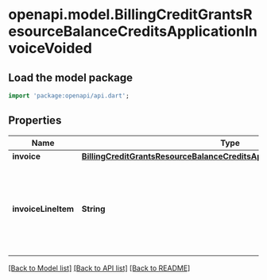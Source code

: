 # openapi.model.BillingCreditGrantsResourceBalanceCreditsApplicationInvoiceVoided

## Load the model package
```dart
import 'package:openapi/api.dart';
```

## Properties
Name | Type | Description | Notes
------------ | ------------- | ------------- | -------------
**invoice** | [**BillingCreditGrantsResourceBalanceCreditsApplicationInvoiceVoidedInvoice**](BillingCreditGrantsResourceBalanceCreditsApplicationInvoiceVoidedInvoice.md) |  | 
**invoiceLineItem** | **String** | The invoice line item to which the reinstated billing credits were originally applied. | 

[[Back to Model list]](../README.md#documentation-for-models) [[Back to API list]](../README.md#documentation-for-api-endpoints) [[Back to README]](../README.md)


